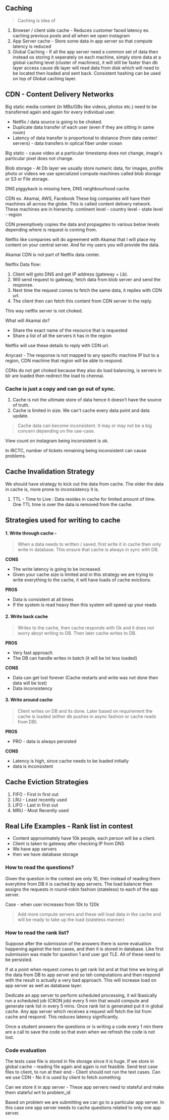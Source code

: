 ## Caching

> Caching is idea of

1. Browser / client side cache - Reduces customer faced latency ex. caching previous posts and all when we open instagram
2. App Server cache - Store some data in app server so that compute latency is reduced
3. Global Caching - If all the app server need a common set of data then instead os storing it seperately on each machine, simply store data at a global caching level (cluster of machines), it will still be faster than db layer access cause db layer will read data from disk which will need to be located then loaded and sent back. Consistent hashing can be used on top of Global caching layer.

## CDN - Content Delivery Networks

Big static media content (in MBs/GBs like videos, photos etc.) need to be transferred again and again for every individual user. 
* Netflix / data source is going to be choked.
* Duplicate data transfer of each user (even if they are sitting in same room)
* Latency of data transfer is proportional to distance (from data center/ servers) - data transfers in optical fiber under ocean

Big static - cause video at a particular timestamp does not change, image's particular pixel does not change.

Blob storage - At Db layer we usually store numeric data, for images, profile photo or videos we use specialized compute machines called blob storage or S3 or File storage.

DNS piggyback is missing here, DNS neighbourhood cache.

CDN ex. Akamai, AWS, Facebook
These big companies will have their machines all across the globe. This is called content delivery network.
These machines are in hierarchy.
continent level - country level - state level - region

CDN preemptively copies the data and propagates to various below levels depending where is request is coming from.

Netflix like companies will do agreement with Akamai that I will place my content on your central server. And for my users you will provide the data.

Akamai CDN is not part of Netflix data center.

Netflix Data flow:
1. Client will goto DNS and get IP address (gateway + Lb).
2. Will send request to gateway, fetch data from blob server and send the response.
3. Next time the request comes to fetch the same data, it replies with CDN url.
4. The client then can fetch this content from CDN server in the reply.

This way netflix server is not choked.

What will Akamai do?
* Share the exact name of the resource that is requested
* Share a list of all the servers it has in the region

Netflix will use these details to reply with CDN url.

Anycast - The response is not mapped to any specific machine IP but to a region, CDN machine that region will be able to respond.

CDNs do not get choked because they also do load balancing, is servers in blr are loaded then redirect the load to chennai.

### Cache is just a copy and can go out of sync.

1. Cache is not the ultimate store of data hence it doesn't have the source of truth.
2. Cache is limited in size. We can't cache every data point and data update.

> Cache data can become inconsistent. It may or may not be a big concern depending on the use-case.

View count on instagram being inconsistent is ok.

In IRCTC, number of tickets remaining being inconsistent can cause problems.

## Cache Invalidation Strategy
We should have strategy to kick out the data from cache. The older the data in cache is, more prone to inconsistency it is.

1. TTL - Time to Live : Data resides in cache for limited amount of time. One TTL time is over the data is removed from the cache.

## Strategies used for writing to cache
#### 1. Write through cache - 
>When a data needs to written / saved, first write it in cache then only write in database. This ensure that cache is always in sync with DB.

**CONS**
* The write latency is going to be increased.
* Given your cache size is limited and in this strategy we are trying to write everything to the cache, it will have loads of cache evictions.

**PROS**
* Data is consistent at all times
* If the system is read heavy then this system will speed up your reads

#### 2. Write back cache
>Writes to the cache, then cache responds with Ok and it does not worry aboyt writing to DB. 
Then later cache writes to DB.

**PROS**
* Very fast approach
* The DB can handle writes in batch (it will be lot less loaded)

**CONS**
* Data can get lost forever (Cache restarts and write was not done then data will be lost)
* Data inconsistency

#### 3. Write around cache 
>Client writes on DB and its done. Later based on requirement the cache is loaded (either db pushes in async fashion or cache reads from DB).

**PROS**
* PRO - data is always persisted

**CONS**
* Latency is high, since cache needs to be loaded initially
* data is inconsistent

## Cache Eviction Strategies
1. FIFO - First in first out
2. LRU - Least recently used
3. LIFO - Last in first out
4. MRU - Most Recently used

## Real Life Examples - Rank list in contest
* Content approximately have 10k people, each person will be a client.
* Client is taken to gateway after checking IP from DNS
* We have app servers
* then we have database storage

### How to read the questions? 
Given the question in the contest are only 10, then instead of reading them everytime from DB it is cached by app servers. The load balancer then assigns the requests in round-robin fashion (stateless) to each of the app server.

Case - when user increases from 10k to 120k 
> Add more compute servers and these will load data in the cache and will be ready to take up the load (stateless manner)

### How to read the rank list?
Suppose after the submission of the answers there is some evaluation happening against the test cases, and then it is stored in database. Like first submission was made for question 1 and user got TLE. All of these need to be persisted.

If at a point when request comes to get rank list and at that time we bring all the data from DB to app server and so teh computations and then respond with the result is actually a very bad approach. This will increase load on app server as well as database layer.

Dedicate an app server to perform scheduled processing, it wil lbasically run a scheduled job (CRON job) every 5 min that would compute and generate rank list in every 5 mins. Once rank list is generated put it in global cache. Any app server which receives a request will fetch the list from cache and respond. 
This reduces latency significantly. 

Once a student answers the questions or is writing a code every 1 min there are a call to save the code so that even when we refresh the code is not lost. 

### Code evaluation
The tests case file is stored in file storage since it is huge.
If we store in global cache - reading file again and again is not feasible.
Send test case files to client, to run at their end - Client should not run the test cases.
Can we use CDN - No it is used by client to fetch something

Can we store it in app server - 
These app servers need to stateful and make them stateful wrt to problem_id

Based on problem we are submitting we can go to a particular app server. In this case one app server needs to cache questions related to only one app server.


